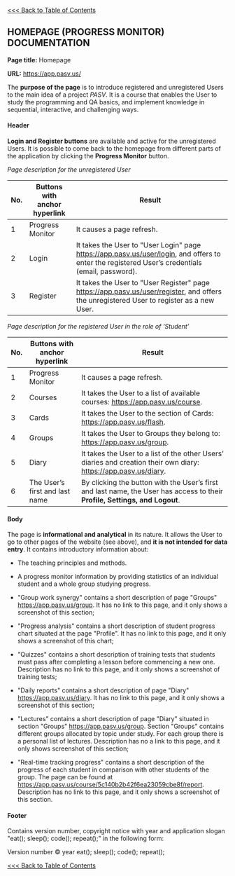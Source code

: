 [<<< Back to Table of Contents](index.md)
## HOMEPAGE (PROGRESS MONITOR) DOCUMENTATION

**Page title:** Homepage

**URL:** https://app.pasv.us/

The **purpose of the page** is to introduce registered and unregistered Users 
to the main idea of a project _PASV_. It is a course that enables the User to study the programming and QA basics, and implement knowledge 
in sequential, interactive, and challenging ways. 

#### Header

**Login and Register buttons** are available and active for the unregistered Users.
 It is possible to come back to the homepage from different parts of the application by clicking 
 the **Progress Monitor** button. 

_Page description for the unregistered User_

| No. | Buttons with anchor hyperlink | Result|     
| ------ | ----------- | -------|
| 1 | Progress Monitor |It causes a page refresh.| 
| 2 | Login |It takes the User to "User Login" page https://app.pasv.us/user/login, and offers to enter the registered User’s credentials (email, password).| 
| 3 | Register  |It takes the User to "User Register" page https://app.pasv.us/user/register, and offers the unregistered User to register as a new User.|

_Page description for the registered User in the role of ‘Student’_

| No. | Buttons with anchor hyperlink| Result|     
| ------ | ----------- | -------|
| 1 | Progress Monitor |It causes a page refresh.| 
| 2 | Courses |It takes the User to a list of available courses: https://app.pasv.us/course.|
| 3 | Cards |It takes the User to the section of Cards: https://app.pasv.us/flash.| 
| 4 | Groups  |It takes the User to Groups they belong to: https://app.pasv.us/group.|
| 5 | Diary |It takes the User to a list of the other Users’ diaries and creation their own diary: https://app.pasv.us/diary.|
| 6 | The User’s first and last name |By clicking the button with the User’s first and last name, the User has access to their **Profile, Settings, and Logout**.|

#### Body

The page is **informational and analytical** in its nature. It allows the User to go to other pages of the website (see above), and **it is not intended for data entry**. It contains introductory information about: 
* The teaching principles and methods.
* A progress monitor information by providing statistics of an individual student and a whole group studying progress.  

* "Group work synergy" contains a short description of page "Groups" https://app.pasv.us/group. It has no link to this page, and it only shows a screenshot of this section;

* "Progress analysis" contains a short description of student progress chart situated at the page "Profile". It has no link to this page, and it only shows a screenshot of this chart;

* "Quizzes" contains a short description of training tests that students must pass after completing a lesson before commencing a new one. Description has no link to this page, and it only shows a screenshot of training tests;

* "Daily reports" contains a short description of page "Diary" https://app.pasv.us/diary. It has no link to this page, and it only shows a screenshot of this section;

* "Lectures" contains a short description of page "Diary" situated in section "Groups" https://app.pasv.us/group. Section "Groups" contains different groups allocated by topic under study. For each group there is a personal list of lectures. Description has no a link to this page, and it only shows screenshot of this section;

* "Real-time tracking progress" contains a short description of the progress of each student in comparison with other students of the group. The page can be found at https://app.pasv.us/course/5c140b2b42f6ea23059cbe8f/report.
 Description has no link to this page, and it only shows a screenshot of this section.

#### Footer

Contains version number, copyright notice with year and application slogan "eat(); sleep(); code(); repeat();" in the following form:

Version number
© year eat(); sleep(); code(); repeat();

[<<< Back to Table of Contents](index.md)